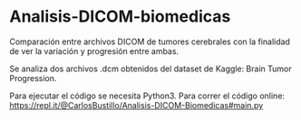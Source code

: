 # Analisis-DICOM-biomedicas

Comparación entre archivos DICOM de tumores cerebrales con la finalidad de ver la variación y progresión entre ambas.

Se analiza dos archivos .dcm obtenidos del dataset de Kaggle: Brain Tumor Progression.

Para ejecutar el código se necesita Python3.
Para correr el código online: https://repl.it/@CarlosBustillo/Analisis-DICOM-Biomedicas#main.py
